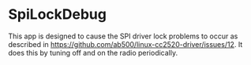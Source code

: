 SpiLockDebug
============

This app is designed to cause the SPI driver lock problems to occur as
described in https://github.com/ab500/linux-cc2520-driver/issues/12. It does
this by tuning off and on the radio periodically.

